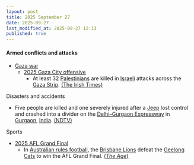 ```yaml
---
layout: post
title: 2025 September 27
date: 2025-09-27
last_modified_at: 2025-09-27 12:13
published: true
---
```



#### Armed conflicts and attacks

* [Gaza war](https://en.wikipedia.org/wiki/Gaza_war "Gaza war")
  * [2025 Gaza City offensive](https://en.wikipedia.org/wiki/2025_Gaza_City_offensive "2025 Gaza City offensive")
    * At least 32 [Palestinians](https://en.wikipedia.org/wiki/Palestinians "Palestinians") are killed in [Israeli](https://en.wikipedia.org/wiki/IDF "IDF") attacks across the [Gaza Strip](https://en.wikipedia.org/wiki/Gaza_Strip "Gaza Strip"). [(The Irish Times)](https://www.irishtimes.com/world/middle-east/2025/09/27/israel-kills-at-least-32-people-in-latest-strikes-on-gaza/)

Disasters and accidents

* Five people are killed and one severely injured after a [Jeep](https://en.wikipedia.org/wiki/Jeep "Jeep") lost control and crashed into a divider on the [Delhi–Gurgaon Expressway](https://en.wikipedia.org/wiki/Delhi%E2%80%93Gurgaon_Expressway "Delhi–Gurgaon Expressway") in [Gurgaon](https://en.wikipedia.org/wiki/Gurgaon "Gurgaon"), [India](https://en.wikipedia.org/wiki/India "India"). [(NDTV)](https://www.ndtv.com/india-news/thar-accident-5-dead-as-speeding-thar-loses-control-hits-divider-on-gurugram-highway-9353327)

Sports

* [2025 AFL Grand Final](https://en.wikipedia.org/wiki/2025_AFL_Grand_Final "2025 AFL Grand Final")
  * In [Australian rules football](https://en.wikipedia.org/wiki/Australian_rules_football "Australian rules football"), the [Brisbane Lions](https://en.wikipedia.org/wiki/Brisbane_Lions "Brisbane Lions") defeat the [Geelong Cats](https://en.wikipedia.org/wiki/Geelong_Football_Club "Geelong Football Club") to win the AFL Grand Final. [(*The Age*)](https://www.theage.com.au/sport/afl/roar-elation-brisbane-lions-go-back-to-back-to-win-2025-premiership-20250927-p5myc6.html)
